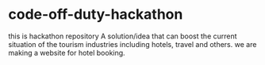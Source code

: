 # code-off-duty-hackathon
this is hackathon repository
 A solution/idea that can boost the current situation of the tourism industries including hotels, travel and others.
 we are making a website for hotel booking.
